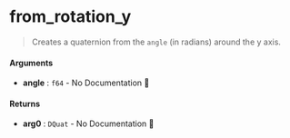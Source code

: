 # from\_rotation\_y

>  Creates a quaternion from the `angle` (in radians) around the y axis.

#### Arguments

- **angle** : `f64` \- No Documentation 🚧

#### Returns

- **arg0** : `DQuat` \- No Documentation 🚧
